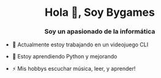 <h1 align = "center"> Hola 👋, Soy Bygames </h1>
<h3 align = "center"> Soy un apasionado de la informática </h3>

- 🔭 Actualmente estoy trabajando en un videojuego CLI

- 🌱 Estoy aprendiendo Python y mejorando 

- ⚡ Mis hobbys escuchar música, leer, y aprender!

